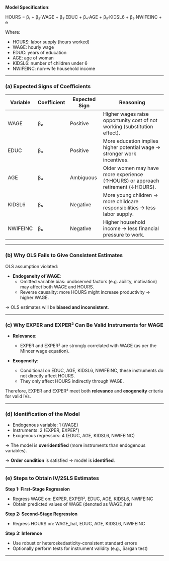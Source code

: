 **Model Specification**:

HOURS = β₁ + β₂·WAGE + β₃·EDUC + β₄·AGE + β₅·KIDSL6 + β₆·NWIFEINC + e

Where:
- HOURS: labor supply (hours worked)
- WAGE: hourly wage
- EDUC: years of education
- AGE: age of woman
- KIDSL6: number of children under 6
- NWIFEINC: non-wife household income

---

### (a) Expected Signs of Coefficients

| Variable     | Coefficient | Expected Sign | Reasoning |
|--------------|-------------|----------------|-----------|
| WAGE         | β₂          | Positive       | Higher wages raise opportunity cost of not working (substitution effect). |
| EDUC         | β₃          | Positive       | More education implies higher potential wage → stronger work incentives. |
| AGE          | β₄          | Ambiguous      | Older women may have more experience (↑HOURS) or approach retirement (↓HOURS). |
| KIDSL6       | β₅          | Negative       | More young children → more childcare responsibilities → less labor supply. |
| NWIFEINC     | β₆          | Negative       | Higher household income → less financial pressure to work. |

---

### (b) Why OLS Fails to Give Consistent Estimates

OLS assumption violated:
- **Endogeneity of WAGE**:
  - Omitted variable bias: unobserved factors (e.g. ability, motivation) may affect both WAGE and HOURS.
  - Reverse causality: more HOURS might increase productivity → higher WAGE.

→ OLS estimates will be **biased and inconsistent**.

---

### (c) Why EXPER and EXPER² Can Be Valid Instruments for WAGE

- **Relevance**:
  - EXPER and EXPER² are strongly correlated with WAGE (as per the Mincer wage equation).

- **Exogeneity**:
  - Conditional on EDUC, AGE, KIDSL6, NWIFEINC, these instruments do not directly affect HOURS.
  - They only affect HOURS indirectly through WAGE.

Therefore, EXPER and EXPER² meet both **relevance** and **exogeneity** criteria for valid IVs.

---

### (d) Identification of the Model

- Endogenous variable: 1 (WAGE)
- Instruments: 2 (EXPER, EXPER²)
- Exogenous regressors: 4 (EDUC, AGE, KIDSL6, NWIFEINC)

→ The model is **overidentified** (more instruments than endogenous variables).

→ **Order condition** is satisfied → model is **identified**.

---

### (e) Steps to Obtain IV/2SLS Estimates

**Step 1: First-Stage Regression**
- Regress WAGE on:
  EXPER, EXPER², EDUC, AGE, KIDSL6, NWIFEINC
- Obtain predicted values of WAGE (denoted as WAGE_hat)

**Step 2: Second-Stage Regression**
- Regress HOURS on:
  WAGE_hat, EDUC, AGE, KIDSL6, NWIFEINC

**Step 3: Inference**
- Use robust or heteroskedasticity-consistent standard errors
- Optionally perform tests for instrument validity (e.g., Sargan test)

---


